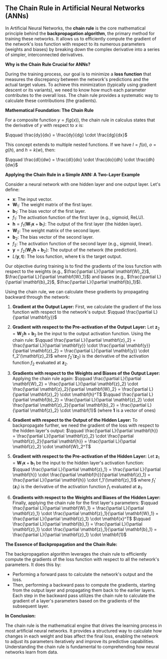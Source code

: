 ## The Chain Rule in Artificial Neural Networks (ANNs)

In Artificial Neural Networks, the **chain rule** is the core mathematical principle behind the **backpropagation algorithm**, the primary method for training these networks. It allows us to efficiently compute the gradient of the network's loss function with respect to its numerous parameters (weights and biases) by breaking down the complex derivative into a series of simpler, interconnected derivatives.

**Why is the Chain Rule Crucial for ANNs?**

During the training process, our goal is to minimize a **loss function** that measures the discrepancy between the network's predictions and the actual target values. To achieve this minimization (typically using gradient descent or its variants), we need to know how much each parameter contributes to the overall loss. The chain rule provides a systematic way to calculate these contributions (the gradients).

**Mathematical Foundation: The Chain Rule**

For a composite function $y = f(g(x))$, the chain rule in calculus states that the derivative of $y$ with respect to $x$ is:

$\qquad \frac{dy}{dx} = \frac{dy}{dg} \cdot \frac{dg}{dx}$

This concept extends to multiple nested functions. If we have $l = f(o)$, $o = g(h)$, and $h = k(w)$, then:

$\qquad \frac{dl}{dw} = \frac{dl}{do} \cdot \frac{do}{dh} \cdot \frac{dh}{dw}$

**Applying the Chain Rule in a Simple ANN: A Two-Layer Example**

Consider a neural network with one hidden layer and one output layer. Let's define:

* $\mathbf{x}$: The input vector.
* $\mathbf{W}_1$: The weight matrix of the first layer.
* $\mathbf{b}_1$: The bias vector of the first layer.
* $f_1$: The activation function of the first layer (e.g., sigmoid, ReLU).
* $\mathbf{h} = f_1(\mathbf{W}_1\mathbf{x} + \mathbf{b}_1)$: The output of the first layer (the hidden layer).
* $\mathbf{W}_2$: The weight matrix of the second layer.
* $\mathbf{b}_2$: The bias vector of the second layer.
* $f_2$: The activation function of the second layer (e.g., sigmoid, linear).
* $\mathbf{y} = f_2(\mathbf{W}_2\mathbf{h} + \mathbf{b}_2)$: The output of the network (the prediction).
* $L(\mathbf{y}, \mathbf{t})$: The loss function, where $\mathbf{t}$ is the target output.

Our objective during training is to find the gradients of the loss function with respect to the weights (e.g., $\frac{\partial L}{\partial \mathbf{W}_2}$, $\frac{\partial L}{\partial \mathbf{W}_1}$) and biases (e.g., $\frac{\partial L}{\partial \mathbf{b}_2}$, $\frac{\partial L}{\partial \mathbf{b}_1}$).

Using the chain rule, we can calculate these gradients by propagating backward through the network:

1.  **Gradient at the Output Layer:**
    First, we calculate the gradient of the loss function with respect to the network's output:
    $\qquad \frac{\partial L}{\partial \mathbf{y}}$

2.  **Gradient with respect to the Pre-activation of the Output Layer:**
    Let $\mathbf{z}_2 = \mathbf{W}_2\mathbf{h} + \mathbf{b}_2$ be the input to the output activation function. Using the chain rule:
    $\qquad \frac{\partial L}{\partial \mathbf{z}_2} = \frac{\partial L}{\partial \mathbf{y}} \cdot \frac{\partial \mathbf{y}}{\partial \mathbf{z}_2} = \frac{\partial L}{\partial \mathbf{y}} \cdot f_2'(\mathbf{z}_2)$
    where $f_2'(\mathbf{z}_2)$ is the derivative of the activation function $f_2$ evaluated at $\mathbf{z}_2$.

3.  **Gradients with respect to the Weights and Biases of the Output Layer:**
    Applying the chain rule again:
    $\qquad \frac{\partial L}{\partial \mathbf{W}_2} = \frac{\partial L}{\partial \mathbf{z}_2} \cdot \frac{\partial \mathbf{z}_2}{\partial \mathbf{W}_2} = \frac{\partial L}{\partial \mathbf{z}_2} \cdot \mathbf{h}^T$
    $\qquad \frac{\partial L}{\partial \mathbf{b}_2} = \frac{\partial L}{\partial \mathbf{z}_2} \cdot \frac{\partial \mathbf{z}_2}{\partial \mathbf{b}_2} = \frac{\partial L}{\partial \mathbf{z}_2} \cdot \mathbf{1}$ (where $\mathbf{1}$ is a vector of ones)

4.  **Gradient with respect to the Output of the Hidden Layer:**
    To backpropagate further, we need the gradient of the loss with respect to the hidden layer's output:
    $\qquad \frac{\partial L}{\partial \mathbf{h}} = \frac{\partial L}{\partial \mathbf{z}_2} \cdot \frac{\partial \mathbf{z}_2}{\partial \mathbf{h}} = \frac{\partial L}{\partial \mathbf{z}_2} \cdot \mathbf{W}_2^T$

5.  **Gradient with respect to the Pre-activation of the Hidden Layer:**
    Let $\mathbf{z}_1 = \mathbf{W}_1\mathbf{x} + \mathbf{b}_1$ be the input to the hidden layer's activation function:
    $\qquad \frac{\partial L}{\partial \mathbf{z}_1} = \frac{\partial L}{\partial \mathbf{h}} \cdot \frac{\partial \mathbf{h}}{\partial \mathbf{z}_1} = \frac{\partial L}{\partial \mathbf{h}} \cdot f_1'(\mathbf{z}_1)$
    where $f_1'(\mathbf{z}_1)$ is the derivative of the activation function $f_1$ evaluated at $\mathbf{z}_1$.

6.  **Gradients with respect to the Weights and Biases of the Hidden Layer:**
    Finally, applying the chain rule for the first layer's parameters:
    $\qquad \frac{\partial L}{\partial \mathbf{W}_1} = \frac{\partial L}{\partial \mathbf{z}_1} \cdot \frac{\partial \mathbf{z}_1}{\partial \mathbf{W}_1} = \frac{\partial L}{\partial \mathbf{z}_1} \cdot \mathbf{x}^T$
    $\qquad \frac{\partial L}{\partial \mathbf{b}_1} = \frac{\partial L}{\partial \mathbf{z}_1} \cdot \frac{\partial \mathbf{z}_1}{\partial \mathbf{b}_1} = \frac{\partial L}{\partial \mathbf{z}_1} \cdot \mathbf{1}$

**The Essence of Backpropagation and the Chain Rule:**

The backpropagation algorithm leverages the chain rule to efficiently compute the gradients of the loss function with respect to all the network's parameters. It does this by:

* Performing a forward pass to calculate the network's output and the loss.
* Then, performing a backward pass to compute the gradients, starting from the output layer and propagating them back to the earlier layers. Each step in the backward pass utilizes the chain rule to calculate the gradient of a layer's parameters based on the gradients of the subsequent layer.

**In Conclusion:**

The chain rule is the mathematical engine that drives the learning process in most artificial neural networks. It provides a structured way to calculate how changes in each weight and bias affect the final loss, enabling the network to adjust its parameters iteratively and improve its predictive capabilities. Understanding the chain rule is fundamental to comprehending how neural networks learn from data.

